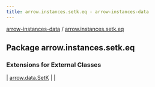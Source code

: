 ```yaml
---
title: arrow.instances.setk.eq - arrow-instances-data
---
```


[arrow-instances-data](../index.html) / [arrow.instances.setk.eq](./index.html)

## Package arrow.instances.setk.eq

### Extensions for External Classes

| [arrow.data.SetK](arrow.data.-set-k/index.html) |  |

